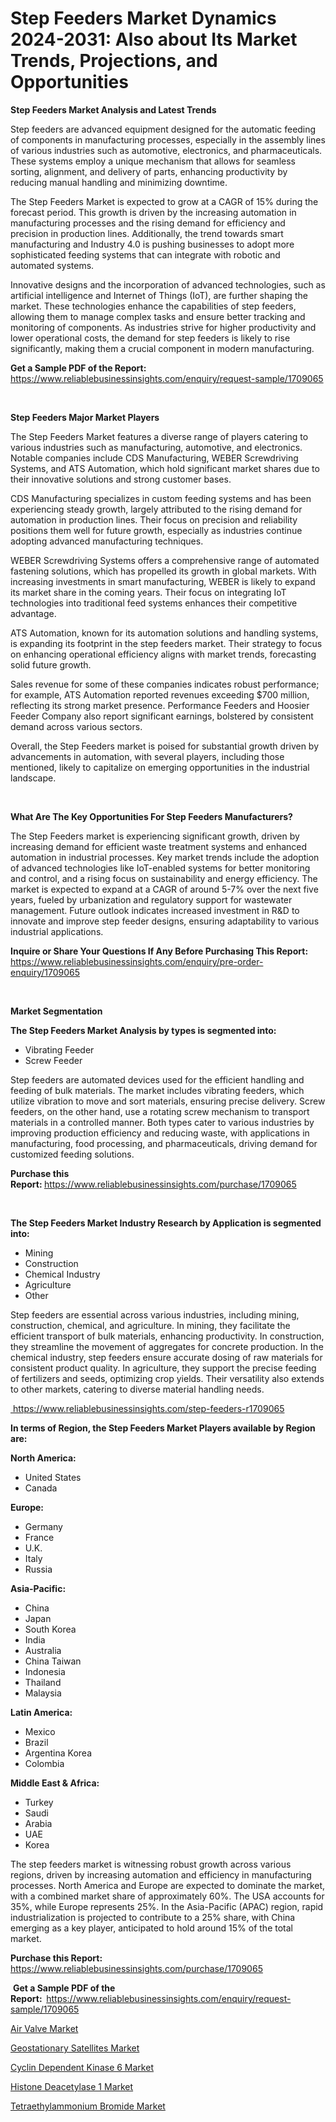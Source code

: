 <p><h1>Step Feeders Market Dynamics 2024-2031: Also about Its Market Trends, Projections, and Opportunities</h1></p><p><strong>Step Feeders Market Analysis and Latest Trends</strong></p>
<p><p>Step feeders are advanced equipment designed for the automatic feeding of components in manufacturing processes, especially in the assembly lines of various industries such as automotive, electronics, and pharmaceuticals. These systems employ a unique mechanism that allows for seamless sorting, alignment, and delivery of parts, enhancing productivity by reducing manual handling and minimizing downtime.</p><p>The Step Feeders Market is expected to grow at a CAGR of 15% during the forecast period. This growth is driven by the increasing automation in manufacturing processes and the rising demand for efficiency and precision in production lines. Additionally, the trend towards smart manufacturing and Industry 4.0 is pushing businesses to adopt more sophisticated feeding systems that can integrate with robotic and automated systems.</p><p>Innovative designs and the incorporation of advanced technologies, such as artificial intelligence and Internet of Things (IoT), are further shaping the market. These technologies enhance the capabilities of step feeders, allowing them to manage complex tasks and ensure better tracking and monitoring of components. As industries strive for higher productivity and lower operational costs, the demand for step feeders is likely to rise significantly, making them a crucial component in modern manufacturing.</p></p>
<p><strong>Get a Sample PDF of the Report:&nbsp;</strong> <a href="https://www.reliablebusinessinsights.com/enquiry/request-sample/1709065?utm_campaign=904&utm_medium=2&utm_source=Github&utm_content=ia&utm_term=21102024&utm_id=step-feeders">https://www.reliablebusinessinsights.com/enquiry/request-sample/1709065</a></p>
<p>&nbsp;</p>
<p><strong>Step Feeders Major Market Players</strong></p>
<p><p>The Step Feeders Market features a diverse range of players catering to various industries such as manufacturing, automotive, and electronics. Notable companies include CDS Manufacturing, WEBER Screwdriving Systems, and ATS Automation, which hold significant market shares due to their innovative solutions and strong customer bases. </p><p>CDS Manufacturing specializes in custom feeding systems and has been experiencing steady growth, largely attributed to the rising demand for automation in production lines. Their focus on precision and reliability positions them well for future growth, especially as industries continue adopting advanced manufacturing techniques.</p><p>WEBER Screwdriving Systems offers a comprehensive range of automated fastening solutions, which has propelled its growth in global markets. With increasing investments in smart manufacturing, WEBER is likely to expand its market share in the coming years. Their focus on integrating IoT technologies into traditional feed systems enhances their competitive advantage.</p><p>ATS Automation, known for its automation solutions and handling systems, is expanding its footprint in the step feeders market. Their strategy to focus on enhancing operational efficiency aligns with market trends, forecasting solid future growth. </p><p>Sales revenue for some of these companies indicates robust performance; for example, ATS Automation reported revenues exceeding $700 million, reflecting its strong market presence. Performance Feeders and Hoosier Feeder Company also report significant earnings, bolstered by consistent demand across various sectors.</p><p>Overall, the Step Feeders market is poised for substantial growth driven by advancements in automation, with several players, including those mentioned, likely to capitalize on emerging opportunities in the industrial landscape.</p></p>
<p>&nbsp;</p>
<p><strong>What Are The Key Opportunities For Step Feeders Manufacturers?</strong></p>
<p><p>The Step Feeders market is experiencing significant growth, driven by increasing demand for efficient waste treatment systems and enhanced automation in industrial processes. Key market trends include the adoption of advanced technologies like IoT-enabled systems for better monitoring and control, and a rising focus on sustainability and energy efficiency. The market is expected to expand at a CAGR of around 5-7% over the next five years, fueled by urbanization and regulatory support for wastewater management. Future outlook indicates increased investment in R&D to innovate and improve step feeder designs, ensuring adaptability to various industrial applications.</p></p>
<p><strong>Inquire or Share Your Questions If Any Before Purchasing This Report:</strong> <a href="https://www.reliablebusinessinsights.com/enquiry/pre-order-enquiry/1709065?utm_campaign=904&utm_medium=2&utm_source=Github&utm_content=ia&utm_term=21102024&utm_id=step-feeders">https://www.reliablebusinessinsights.com/enquiry/pre-order-enquiry/1709065</a></p>
<p>&nbsp;</p>
<p><strong>Market Segmentation</strong></p>
<p><strong>The Step Feeders Market Analysis by types is segmented into:</strong></p>
<p><ul><li>Vibrating Feeder</li><li>Screw Feeder</li></ul></p>
<p><p>Step feeders are automated devices used for the efficient handling and feeding of bulk materials. The market includes vibrating feeders, which utilize vibration to move and sort materials, ensuring precise delivery. Screw feeders, on the other hand, use a rotating screw mechanism to transport materials in a controlled manner. Both types cater to various industries by improving production efficiency and reducing waste, with applications in manufacturing, food processing, and pharmaceuticals, driving demand for customized feeding solutions.</p></p>
<p><strong>Purchase this Report:&nbsp;</strong><a href="https://www.reliablebusinessinsights.com/purchase/1709065?utm_campaign=904&utm_medium=2&utm_source=Github&utm_content=ia&utm_term=21102024&utm_id=step-feeders">https://www.reliablebusinessinsights.com/purchase/1709065</a></p>
<p>&nbsp;</p>
<p><strong>The Step Feeders Market Industry Research by Application is segmented into:</strong></p>
<p><ul><li>Mining</li><li>Construction</li><li>Chemical Industry</li><li>Agriculture</li><li>Other</li></ul></p>
<p><p>Step feeders are essential across various industries, including mining, construction, chemical, and agriculture. In mining, they facilitate the efficient transport of bulk materials, enhancing productivity. In construction, they streamline the movement of aggregates for concrete production. In the chemical industry, step feeders ensure accurate dosing of raw materials for consistent product quality. In agriculture, they support the precise feeding of fertilizers and seeds, optimizing crop yields. Their versatility also extends to other markets, catering to diverse material handling needs.</p></p>
<p><a href="https://www.reliablebusinessinsights.com/step-feeders-r1709065?utm_campaign=904&utm_medium=2&utm_source=Github&utm_content=ia&utm_term=21102024&utm_id=step-feeders">&nbsp;https://www.reliablebusinessinsights.com/step-feeders-r1709065</a></p>
<p><strong>In terms of Region, the Step Feeders Market Players available by Region are:</strong></p>
<p>
    <p> <strong> North America: </strong>
        <ul>
            <li>United States</li>
            <li>Canada</li>
        </ul>
        </p> 
    <p> <strong> Europe: </strong>
        <ul>
            <li>Germany</li>
            <li>France</li>
            <li>U.K.</li>
            <li>Italy</li>
            <li>Russia</li>
        </ul>
        </p> 
    <p> <strong> Asia-Pacific: </strong>
        <ul>
            <li>China</li>
            <li>Japan</li>
            <li>South Korea</li>
            <li>India</li>
            <li>Australia</li>
            <li>China Taiwan</li>
            <li>Indonesia</li>
            <li>Thailand</li>
            <li>Malaysia</li>
        </ul>
        </p> 
    <p> <strong> Latin America: </strong>
        <ul>
            <li>Mexico</li>
            <li>Brazil</li>
            <li>Argentina Korea</li>
            <li>Colombia</li>
        </ul>
        </p> 
    <p> <strong> Middle East & Africa: </strong>
        <ul>
            <li>Turkey</li>
            <li>Saudi</li>
            <li>Arabia</li>
            <li>UAE</li>
            <li>Korea</li>
        </ul>
    </p>
    </p>
<p><p>The step feeders market is witnessing robust growth across various regions, driven by increasing automation and efficiency in manufacturing processes. North America and Europe are expected to dominate the market, with a combined market share of approximately 60%. The USA accounts for 35%, while Europe represents 25%. In the Asia-Pacific (APAC) region, rapid industrialization is projected to contribute to a 25% share, with China emerging as a key player, anticipated to hold around 15% of the total market.</p></p>
<p><strong>Purchase this Report: </strong><a href="https://www.reliablebusinessinsights.com/purchase/1709065?utm_campaign=904&utm_medium=2&utm_source=Github&utm_content=ia&utm_term=21102024&utm_id=step-feeders">https://www.reliablebusinessinsights.com/purchase/1709065</a></p>
<p>&nbsp;<strong>Get a Sample PDF of the Report:&nbsp;&nbsp;</strong><a href="https://www.reliablebusinessinsights.com/enquiry/request-sample/1709065?utm_campaign=904&utm_medium=2&utm_source=Github&utm_content=ia&utm_term=21102024&utm_id=step-feeders">https://www.reliablebusinessinsights.com/enquiry/request-sample/1709065</a></p>
<p><strong></strong></p>
<p><p><a href="https://issuu.com/reportprime-2/docs/air-valve-market-size-2030.pptx_b9a003941733a1?utm_campaign=904&utm_medium=2&utm_source=Github&utm_content=ia&utm_term=21102024&utm_id=step-feeders">Air Valve Market</a></p><p><a href="https://issuu.com/reportprime-2/docs/geostationary-satellites-market-siz_30318ffd8fd8c1?utm_campaign=904&utm_medium=2&utm_source=Github&utm_content=ia&utm_term=21102024&utm_id=step-feeders">Geostationary Satellites Market</a></p><p><a href="https://www.linkedin.com/pulse/competitive-intelligence-cyclin-dependent-kinase-6-market-nktlf?utm_campaign=904&utm_medium=2&utm_source=Github&utm_content=ia&utm_term=21102024&utm_id=step-feeders">Cyclin Dependent Kinase 6 Market</a></p><p><a href="https://www.linkedin.com/pulse/histone-deacetylase-1-market-global-insights-regional-suamf?utm_campaign=904&utm_medium=2&utm_source=Github&utm_content=ia&utm_term=21102024&utm_id=step-feeders">Histone Deacetylase 1 Market</a></p><p><a href="https://medium.com/@tebbssimodinecu/navigating-the-tetraethylammonium-bromide-market-expert-analysis-and-market-forecast-for-period-e102fe2b6cdd?utm_campaign=904&utm_medium=2&utm_source=Github&utm_content=ia&utm_term=21102024&utm_id=step-feeders">Tetraethylammonium Bromide Market</a></p></p>